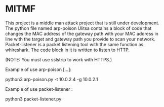# MITMF

This project is a middle man attack project that is still under development. The python file named arp-poison Ulitsa contains a block of code that changes the MAC address of the gateway path with your MAC address in line with the target and gateway path you provide to scan your network. Packet-listener is a packet listening tool with the same function as whireshark. The code block in it is written to listen to HTTP.


(NOTE: You must use sslstrip to work with HTTPS.)


Example of use arp-poison […]:

  python3 arp-poison.py -t 10.0.2.4 -g 10.0.2.1


Example of use packet-listener :

  python3 packet-listener.py
